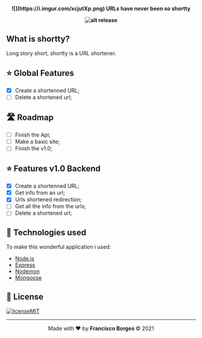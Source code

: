 <h4 align="center">
![](https://i.imgur.com/xcjutXp.png)
 <b>URLs have never been so shortty</b>
 
 ![alt release](https://img.shields.io/github/v/release/jeferson-sb/be-the-hero?style=flat-square)
</h4>

## What is shortty?
Long story short, shortty is a URL shortener.

## :star: Global Features
- [x] Create a shortenned URL;
- [ ] Delete a shortened url;
  
## 🛣️ Roadmap
- [ ] Finish the Api;
- [ ] Make a basic site;
- [ ] Finish the v1.0;

## :star: Features v1.0 Backend
- [x] Create a shortenned URL;
- [x] Get info from an url;
- [x] Urls shortened redirection;
- [ ] Get all the info from the urls;
- [ ] Delete a shortened url;

## :rocket: Technologies used

To make this wonderful application i used:
- [Node.js](https://nodejs.org/en/)
- [Express](https://expressjs.com)
- [Nodemon](https://www.npmjs.com/package/nodemon)
- [Mongoose](https://mongoosejs.com/)

## :memo: License

[![licenseMIT](https://img.shields.io/badge/license-MIT-green)](https://choosealicense.com/licenses/mit/)

---

<p align="center">Made with ❤️ by <strong>Francisco Borges </strong> © 2021</p> 
